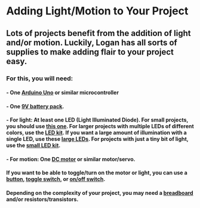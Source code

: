 # Adding Light/Motion to Your Project

## Lots of projects benefit from the addition of light and/or motion. Luckily, Logan has all sorts of supplies to make adding flair to your project easy.

### For this, you will need:

#### - One [Arduino Uno](tech-catalog.vercel/app/theme3/items/b3253g6cvup2) or similar microcontroller

#### - One [9V battery pack](https://catalog.theloganschool.org/theme3/items/5unbkx5e8m9o).

#### - For light: At least one LED (Light Illuminated Diode). For small projects, you should use [this one](https://catalog.theloganschool.org/theme3/items/tag202hxtmcc). For larger projects with multiple LEDs of different colors, use the [LED kit](https://catalog.theloganschool.org/theme3/items/7duvp4ccv4p4). If you want a large amount of illumination with a single LED, use these [large LEDs](https://catalog.theloganschool.org/theme3/items/clkraigmayoe). For projects with just a tiny bit of light, use the [small LED kit](https://catalog.theloganschool.org/theme3/items/kwm9nwjn4xb0).

#### - For motion: One [DC motor](https://catalog.theloganschool.org/theme3/items/tzfrlb3cao8k) or similar motor/servo.

#### If you want to be able to toggle/turn on the motor or light, you can use a [button](https://catalog.theloganschool.org/theme3/items/qzec7etwowqb), [toggle switch](https://catalog.theloganschool.org/theme3/items/wheff8wngrr6), or [on/off switch](https://catalog.theloganschool.org/theme3/items/v1meqjsz7m06).

#### Depending on the complexity of your project, you may need a [breadboard](https://catalog.theloganschool.org/theme3/items/rmxg4fsgw0mc) and/or resistors/transistors.
